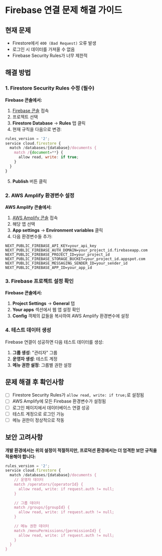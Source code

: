 # Firebase 연결 문제 해결 가이드

## 현재 문제
- Firestore에서 `400 (Bad Request)` 오류 발생
- 로그인 시 데이터를 가져올 수 없음
- Firebase Security Rules가 너무 제한적

## 해결 방법

### 1. Firestore Security Rules 수정 (필수)

**Firebase 콘솔에서:**
1. [Firebase 콘솔](https://console.firebase.google.com) 접속
2. 프로젝트 선택
3. **Firestore Database** → **Rules** 탭 클릭
4. 현재 규칙을 다음으로 변경:

```javascript
rules_version = '2';
service cloud.firestore {
  match /databases/{database}/documents {
    match /{document=**} {
      allow read, write: if true;
    }
  }
}
```

5. **Publish** 버튼 클릭

### 2. AWS Amplify 환경변수 설정

**AWS Amplify 콘솔에서:**
1. [AWS Amplify 콘솔](https://console.aws.amazon.com/amplify) 접속
2. 해당 앱 선택
3. **App settings** → **Environment variables** 클릭
4. 다음 환경변수들 추가:

```
NEXT_PUBLIC_FIREBASE_API_KEY=your_api_key
NEXT_PUBLIC_FIREBASE_AUTH_DOMAIN=your_project_id.firebaseapp.com
NEXT_PUBLIC_FIREBASE_PROJECT_ID=your_project_id
NEXT_PUBLIC_FIREBASE_STORAGE_BUCKET=your_project_id.appspot.com
NEXT_PUBLIC_FIREBASE_MESSAGING_SENDER_ID=your_sender_id
NEXT_PUBLIC_FIREBASE_APP_ID=your_app_id
```

### 3. Firebase 프로젝트 설정 확인

**Firebase 콘솔에서:**
1. **Project Settings** → **General** 탭
2. **Your apps** 섹션에서 웹 앱 설정 확인
3. **Config** 객체의 값들을 복사하여 AWS Amplify 환경변수에 설정

### 4. 테스트 데이터 생성

Firebase 연결이 성공하면 다음 테스트 데이터를 생성:

1. **그룹 생성**: "관리자" 그룹
2. **운영자 생성**: 테스트 계정
3. **메뉴 권한 설정**: 그룹별 권한 설정

## 문제 해결 후 확인사항

- [ ] Firestore Security Rules가 `allow read, write: if true;`로 설정됨
- [ ] AWS Amplify에 모든 Firebase 환경변수가 설정됨
- [ ] 로그인 페이지에서 데이터베이스 연결 성공
- [ ] 테스트 계정으로 로그인 가능
- [ ] 메뉴 권한이 정상적으로 작동

## 보안 고려사항

**개발 환경에서는 위의 설정이 적절하지만, 프로덕션 환경에서는 더 엄격한 보안 규칙을 적용해야 합니다:**

```javascript
rules_version = '2';
service cloud.firestore {
  match /databases/{database}/documents {
    // 운영자 데이터
    match /operators/{operatorId} {
      allow read, write: if request.auth != null;
    }
    
    // 그룹 데이터
    match /groups/{groupId} {
      allow read, write: if request.auth != null;
    }
    
    // 메뉴 권한 데이터
    match /menuPermissions/{permissionId} {
      allow read, write: if request.auth != null;
    }
  }
}
```
